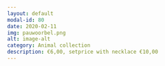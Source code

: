 ```yaml
---
layout: default
modal-id: 80
date: 2020-02-11
img: pauwoorbel.png
alt: image-alt
category: Animal collection
description: €6,00, setprice with necklace €10,00
---
```

